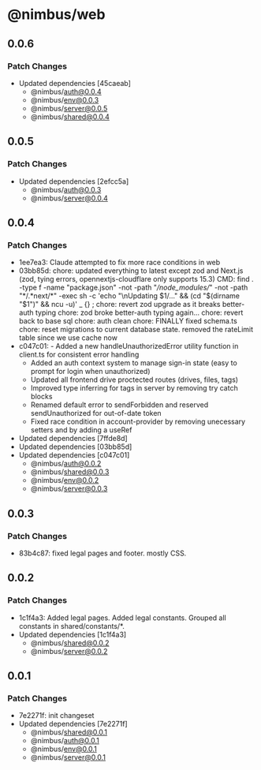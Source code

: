 # @nimbus/web

## 0.0.6

### Patch Changes

- Updated dependencies [45caeab]
  - @nimbus/auth@0.0.4
  - @nimbus/env@0.0.3
  - @nimbus/server@0.0.5
  - @nimbus/shared@0.0.4

## 0.0.5

### Patch Changes

- Updated dependencies [2efcc5a]
  - @nimbus/auth@0.0.3
  - @nimbus/server@0.0.4

## 0.0.4

### Patch Changes

- 1ee7ea3: Claude attempted to fix more race conditions in web
- 03bb85d: chore: updated everything to latest except zod and Next.js (zod, tying errors, opennextjs-cloudflare only
  supports 15.3) CMD: find . -type f -name "package.json" -not -path "_/node_modules/_" -not -path "*/.*next/\*" -exec
  sh -c 'echo "\nUpdating $1/..." && (cd "$(dirname "$1")" && ncu -u)' \_ {} \; chore: revert zod upgrade as it breaks
  better-auth typing chore: zod broke better-auth typing again... chore: revert back to base sql chore: auth clean
  chore: FINALLY fixed schema.ts chore: reset migrations to current database state. removed the rateLimit table since we
  use cache now
- c047c01: - Added a new handleUnauthorizedError utility function in client.ts for consistent error handling
  - Added an auth context system to manage sign-in state (easy to prompt for login when unauthorized)
  - Updated all frontend drive proctected routes (drives, files, tags)
  - Improved type inferring for tags in server by removing try catch blocks
  - Renamed default error to sendForbidden and reserved sendUnauthorized for out-of-date token
  - Fixed race condition in account-provider by removing unecessary setters and by adding a useRef
- Updated dependencies [7ffde8d]
- Updated dependencies [03bb85d]
- Updated dependencies [c047c01]
  - @nimbus/auth@0.0.2
  - @nimbus/shared@0.0.3
  - @nimbus/env@0.0.2
  - @nimbus/server@0.0.3

## 0.0.3

### Patch Changes

- 83b4c87: fixed legal pages and footer. mostly CSS.

## 0.0.2

### Patch Changes

- 1c1f4a3: Added legal pages. Added legal constants. Grouped all constants in shared/constants/\*.
- Updated dependencies [1c1f4a3]
  - @nimbus/shared@0.0.2
  - @nimbus/server@0.0.2

## 0.0.1

### Patch Changes

- 7e2271f: init changeset
- Updated dependencies [7e2271f]
  - @nimbus/shared@0.0.1
  - @nimbus/auth@0.0.1
  - @nimbus/env@0.0.1
  - @nimbus/server@0.0.1

